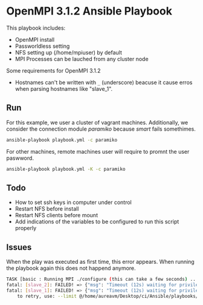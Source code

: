 # OpenMPI 3.1.2 Ansible Playbook

This playbook includes:

* OpenMPI install
* Passworldless setting
* NFS setting up (/home/mpiuser) by default
* MPI Processes can be lauched from any cluster node

Some requirements for OpenMPI 3.1.2

* Hostnames can't be written with ```_``` (underscore) beacuse it cause erros when parsing hostnames like "slave_1".

## Run

For this example, we user a cluster of vagrant machines. Additionally, we consider the connection module *paramiko* because *smart* fails somethimes.

```sh
ansible-playbook playbook.yml -c paramiko 
```

For other machines, remote machines user will require to promnt the user paswword.

```sh
ansible-playbook playbook.yml -K -c paramiko 
```

## Todo

* How to set ssh keys in computer under control
* Restart NFS before install
* Restart NFS clients before mount
* Add indications of the variables to be configured to run this script properly


## Issues

When the play was executed as first time, this error appears. When running the playbook again this does not happend anymore. 

```sh
TASK [basic : Running MPI ./configure (this can take a few seconds) ...] *****************************************************************************
fatal: [slave_2]: FAILED! => {"msg": "Timeout (12s) waiting for privilege escalation prompt: "}
fatal: [slave_1]: FAILED! => {"msg": "Timeout (12s) waiting for privilege escalation prompt: "}
	to retry, use: --limit @/home/aureavm/Desktop/ci/Ansible/playbooks/openmpi/playbook.retry
```